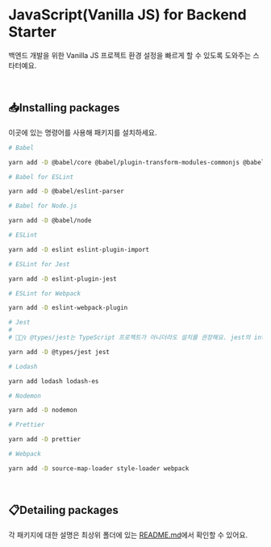 # JavaScript(Vanilla JS) for Backend Starter

백엔드 개발을 위한 Vanilla JS 프로젝트 환경 설정을 빠르게 할 수 있도록 도와주는 스타터예요.

<br>

## 📥Installing packages

이곳에 있는 명령어를 사용해 패키지를 설치하세요.

```bash
# Babel

yarn add -D @babel/core @babel/plugin-transform-modules-commonjs @babel/plugin-transform-runtime @babel/preset-env

# Babel for ESLint

yarn add -D @babel/eslint-parser

# Babel for Node.js

yarn add -D @babel/node

# ESLint

yarn add -D eslint eslint-plugin-import

# ESLint for Jest

yarn add -D eslint-plugin-jest

# ESLint for Webpack

yarn add -D eslint-webpack-plugin

# Jest
#
# 💁🏻‍♀️ @types/jest는 TypeScript 프로젝트가 아니더라도 설치를 권장해요. jest의 intellisense를 사용할 수 있기 때문이에요.

yarn add -D @types/jest jest

# Lodash

yarn add lodash lodash-es

# Nodemon

yarn add -D nodemon

# Prettier

yarn add -D prettier

# Webpack

yarn add -D source-map-loader style-loader webpack
```

<br>

## 📋Detailing packages

각 패키지에 대한 설명은 최상위 폴더에 있는 [README.md](https://github.com/biniruu/starter-pack#detailing-packages)에서 확인할 수 있어요.
